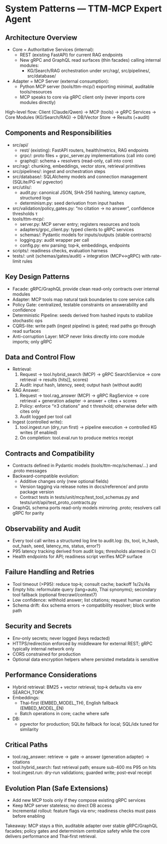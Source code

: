 # System Patterns — TTM‑MCP Expert Agent

## Architecture Overview
- Core = Authoritative Services (internal):
  - REST (existing FastAPI) for current RAG endpoints
  - New gRPC and GraphQL read surfaces (thin facades) calling internal modules:
    - KG/Search/RAG orchestration under src/rag/, src/pipelines/, src/database/
- Adapter = MCP Server (external consumption):
  - Python MCP server (tools/ttm-mcp/) exporting minimal, auditable tools/resources
  - MCP speaks to core via gRPC client only (never imports core modules directly)

High-level flow:
Client (Claude/Qwen) → MCP (tools) → gRPC Services → Core Modules (KG/Search/RAG) → DB/Vector Store → Results (+audit)

## Components and Responsibilities
- src/api/
  - rest/ (existing): FastAPI routers, health/metrics, RAG endpoints
  - grpc/: proto files + grpc_server.py implementations (call into core)
  - graphql/: schema + resolvers (read-only, call into core)
- src/rag/: chunking, embeddings, vector store, retrieval primitives
- src/pipelines/: ingest and orchestration steps
- src/database/: SQLAlchemy models and connection management (SQLite/PG w/ pgvector)
- src/utils/:
  - audit.py: canonical JSON, SHA-256 hashing, latency capture, structured logs
  - determinism.py: seed derivation from input hashes
- src/validation/policy_gates.py: “no citation → no answer”, confidence thresholds τ
- tools/ttm-mcp/:
  - server.py: MCP server entry; registers resources and tools
  - adapters/grpc_client.py: typed clients to gRPC services
  - schemas/: Pydantic models for inputs/outputs (stable contracts)
  - logging.py: audit wrapper per call
  - config.py: env parsing; top‑k, embeddings, endpoints
- scripts/: readiness checks, evaluation harness
- tests/: unit (schemas/gates/audit) + integration (MCP↔gRPC) with rate-limit rules

## Key Design Patterns
- Facade: gRPC/GraphQL provide clean read-only contracts over internal modules
- Adapter: MCP tools map natural task boundaries to core service calls
- Policy Gate: centralized, testable constraints on answerability and confidence
- Deterministic Pipeline: seeds derived from hashed inputs to stabilize stochastic ops
- CQRS-lite: write path (ingest pipeline) is gated; read paths go through read surfaces
- Anti-corruption Layer: MCP never links directly into core module imports; only gRPC

## Data and Control Flow
- Retrieval:
  1) Request → tool.hybrid_search (MCP) → gRPC SearchService → core retrieval → results (hits[], scores)
  2) Audit: input hash, latency, seed; output hash (without audit)
- RAG Answer:
  1) Request → tool.rag_answer (MCP) → gRPC RagService → core retrieval + generation adapter → answer + cites + scores
  2) Policy: enforce “≥3 citations” and τ threshold; otherwise defer with cites only
  3) Audit logged per tool call
- Ingest (controlled write):
  1) tool.ingest.run (dry_run first) → pipeline execution → controlled KG writes (if enabled)
  2) On completion: tool.eval.run to produce metrics receipt

## Contracts and Compatibility
- Contracts defined in Pydantic models (tools/ttm-mcp/schemas/…) and .proto messages
- Backward-compatible evolution:
  - Additive changes only (new optional fields)
  - Version tagging via release notes in docs/reference/ and proto package version
  - Contract tests in tests/unit/mcp/test_tool_schemas.py and tests/unit/api/test_proto_contracts.py
- GraphQL schema ports read-only models mirroring .proto; resolvers call gRPC for parity

## Observability and Audit
- Every tool call writes a structured log line to audit.log:
  {ts, tool, in_hash, out_hash, seed, latency_ms, status, error?}
- P95 latency tracking derived from audit logs; thresholds alarmed in CI
- Health endpoints for API; readiness script verifies MCP surface

## Failure Handling and Retries
- Tool timeout (>P95): reduce top‑k; consult cache; backoff 1s/2s/4s
- Empty hits: reformulate query (lang=auto, Thai synonyms); secondary tool fallback (optional firecrawl/context7)
- Low confidence: withhold answer; list citations; request human curation
- Schema drift: 4xx schema errors → compatibility resolver; block write path

## Security and Secrets
- Env-only secrets; never logged (keys redacted)
- HTTPS/redirection enforced by middleware for external REST; gRPC typically internal network only
- CORS constrained for production
- Optional data encryption helpers where persisted metadata is sensitive

## Performance Considerations
- Hybrid retrieval: BM25 + vector retrieval; top‑k defaults via env SEARCH_TOPK
- Embeddings:
  - Thai-first (EMBED_MODEL_TH), English fallback (EMBED_MODEL_EN)
  - Batch operations in core; cache where safe
- DB:
  - pgvector for production; SQLite fallback for local; SQL/idx tuned for similarity

## Critical Paths
- tool.rag_answer: retrieve → gate → answer (generation adapter) → citations
- tool.hybrid_search: fast retrieval path; ensure sub-400 ms P95 on hits
- tool.ingest.run: dry-run validations; guarded write; post-eval receipt

## Evolution Plan (Safe Extensions)
- Add new MCP tools only if they compose existing gRPC services
- Keep MCP server stateless; no direct DB access
- Incremental rollout: feature flags via env; readiness checks must pass before enabling

Takeaway: MCP stays a thin, auditable adapter over stable gRPC/GraphQL facades; policy gates and determinism centralize safety while the core delivers performance and Thai‑first retrieval.
